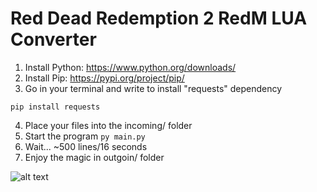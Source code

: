 # Red Dead Redemption 2 RedM LUA Converter

1. Install Python: https://www.python.org/downloads/
2. Install Pip: https://pypi.org/project/pip/
3. Go in your terminal and write to install "requests" dependency
```
pip install requests
```
4. Place your files into the incoming/ folder
5. Start the program
```py main.py```
6. Wait... ~500 lines/16 seconds
7. Enjoy the magic in outgoin/ folder

![alt text](image.PNG)